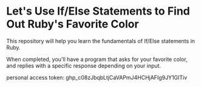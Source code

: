 # Let's Use If/Else Statements to Find Out Ruby's Favorite Color
This repository will help you learn the fundamentals of If/Else statements in Ruby.

When completed, you'll have a program that asks for your favorite color, and replies with a specific response depending on your input.

personal access token:
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